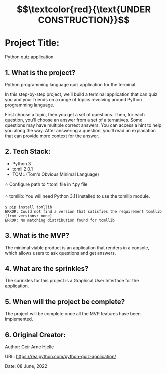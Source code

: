 # $$\textcolor{red}{\text{UNDER CONSTRUCTION}}$$

# Project Title:

Python quiz application

## 1. What is the project?

Python programming language quiz application for the terminal.

In this step-by-step project, we’ll build a terminal application that can quiz you and your friends on a range of topics
revolving around Python programming language.

First choose a topic, then you get a set of questions. Then, for each question, you’ll choose an answer from a set of alternatives. Some questions may have multiple correct answers. You can access a hint to help you along the way. After answering a question, you’ll read an explanation that can provide more context for the answer.

## 2. Tech Stack:

- Python 3
- tomli 2.0.1 
- TOML (Tom's Obvious Minimal Language)

⭐️ Configure path to *.toml file in *.py file

⭐️ tomllib: You will need Python 3.11 installed to use the tomllib module.
```
$ pip install tomllib
ERROR: Could not find a version that satisfies the requirement tomllib (from versions: none)
ERROR: No matching distribution found for tomllib
```

## 3. What is the MVP?
The minimal viable product is an application that renders in a console, which allows users to ask questions and get answers.

## 4. What are the sprinkles? 
The sprinkles for this project is a Graphical User Interface for the application.

## 5. When will the project be complete? 
The project will be complete once all the MVP features have been implemented.

## 6. Original Creator:

Author: Geir Arne Hjelle

URL: https://realpython.com/python-quiz-application/ 

Date: 08 June, 2022

